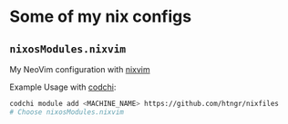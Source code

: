 # Some of my nix configs


## `nixosModules.nixvim`

My NeoVim configuration with [nixvim](https://nix-community.github.io/nixvim/index.html)

Example Usage with [codchi](https://codchi.dev):
```bash
codchi module add <MACHINE_NAME> https://github.com/htngr/nixfiles
# Choose nixosModules.nixvim
```
